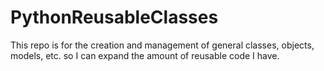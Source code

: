 # PythonReusableClasses
This repo is for the creation and management of general classes, objects, models, etc. so I can expand the amount of reusable code I have.
